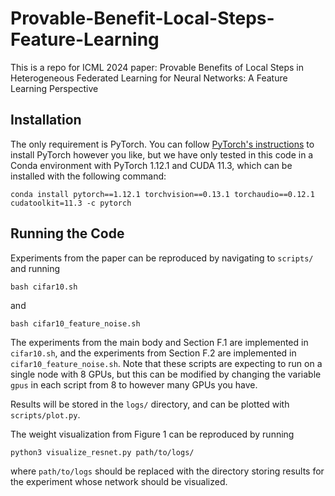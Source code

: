 # Provable-Benefit-Local-Steps-Feature-Learning
This is a repo for ICML 2024 paper: Provable Benefits of Local Steps in Heterogeneous Federated Learning for Neural Networks: A Feature Learning Perspective

## Installation

The only requirement is PyTorch. You can follow [PyTorch's instructions](https://pytorch.org/get-started/previous-versions/) to install PyTorch however you like, but we have only tested in this code in a Conda environment with PyTorch 1.12.1 and CUDA 11.3, which can be installed with the following command:
```
conda install pytorch==1.12.1 torchvision==0.13.1 torchaudio==0.12.1 cudatoolkit=11.3 -c pytorch
```

## Running the Code
Experiments from the paper can be reproduced by navigating to `scripts/` and running
```
bash cifar10.sh
```
and
```
bash cifar10_feature_noise.sh
```
The experiments from the main body and Section F.1 are implemented in `cifar10.sh`, and the experiments from Section F.2 are implemented in `cifar10_feature_noise.sh`. Note that these scripts are expecting to run on a single node with 8 GPUs, but this can be modified by changing the variable `gpus` in each script from 8 to however many GPUs you have.

Results will be stored in the `logs/` directory, and can be plotted with `scripts/plot.py`.

The weight visualization from Figure 1 can be reproduced by running
```
python3 visualize_resnet.py path/to/logs/
```
where `path/to/logs` should be replaced with the directory storing results for the experiment whose network should be visualized.
